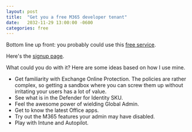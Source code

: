```yaml
---
layout: post
title:  "Get you a free M365 developer tenant"
date:   2032-11-29 13:00:00 -0600
categories: free
---
```


Bottom line up front: you probably could use this [free service][link].

Here's the [signup page][link2].

What could you do with it? Here are some ideas based on how I use mine.

- Get familiarity with Exchange Online Protection. The policies are rather complex, so getting a sandbox where you can screw them up without irritating your users has a lot of value.
- See what is in the Defender for Identity SKU.
- Feel the awesome power of wielding Global Admin.
- Get to know the latest Office apps.
- Try out the M365 features your admin may have disabled.
- Play with Intune and Autopilot.

[link]: https://learn.microsoft.com/en-us/entra/verified-id/how-to-create-a-free-developer-account
[link2]: https://developer.microsoft.com/en-us/microsoft-365/dev-program
